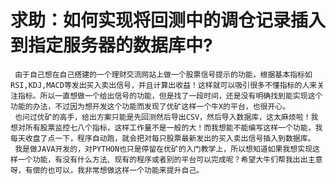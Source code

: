 # 求助：如何实现将回测中的调仓记录插入到指定服务器的数据库中?

     由于自己想在自己搭建的一个理财交流网站上做一个股票信号提示的功能，根据基本指标如RSI,KDJ,MACD等发出买入卖出信号，并且计算出收益！这样就可以吸引很多不懂指标的人来关注指标。所以一直想做一个给出信号的功能，但是找了一段时间，还是没有明确找到能实现这个功能的办法，不过因为想开发这个功能而发现了优矿这样一个牛X的平台，也很开心。
     也问过优矿的高手，给出方案只能是先回测然后导出CSV，然后导入数据库，这太麻烦啦！我想对所有股票监控七八个指标，这样工作量不是一般的大！而我想能不能编写这样一个功能，我每天收盘了点一下，程序自动跑，就会把对每只股票最新发出的买入卖出信号插入到数据库。
     我是做JAVA开发的，对PYTHON也只是停留在优矿的入门教学上，所以想知道如果我想实现这样一个功能，有没有什么方法、现有的程序或者别的平台可以完成呢？希望大牛们帮我出出主意呀，有偿的也可以，我非常想做这样一个功能来提升自己。